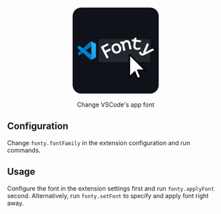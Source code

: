 <p align="center">
  <img src='./assets/logo.jpg' style='width:200px;border-radius:10%;'>
</p>
<p align="center">Change VSCode's app font</p>

## Configuration

Change `fonty.fontFamily` in the extension configuration and run commands.

## Usage

Configure the font in the extension settings first and run `fonty.applyFont` second. Alternatively, run `fonty.setFont` to specify and apply font right away.
